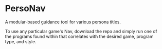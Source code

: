 # PersoNav

A modular-based guidance tool for various persona titles.

To use any particular game's Nav, download the repo and simply run one of the programs found within that correlates with the desired game, program type, and style.
